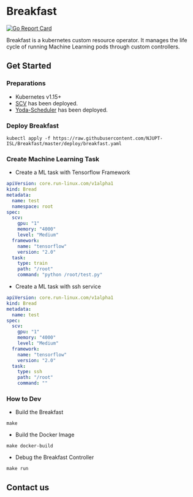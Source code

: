 # Breakfast

[![Go Report Card](https://goreportcard.com/badge/github.com/NJUPT-ISL/Breakfast)](https://goreportcard.com/report/github.com/NJUPT-ISL/Breakfast)

Breakfast is a kubernetes custom resource operator.
It manages the life cycle of running Machine 
Learning pods through custom controllers.

## Get Started

### Preparations

- Kubernetes v1.15+
- [SCV](https://github.com/NJUPT-ISL/SCV) has been deployed.
- [Yoda-Scheduler](https://github.com/NJUPT-ISL/Yoda-Scheduler) has been deployed.

### Deploy Breakfast
```shell
kubectl apply -f https://raw.githubusercontent.com/NJUPT-ISL/Breakfast/master/deploy/breakfast.yaml
```

### Create Machine Learning Task
- Create a ML task with Tensorflow Framework
```yaml
apiVersion: core.run-linux.com/v1alpha1
kind: Bread
metadata:
  name: test
  namespace: root
spec:
  scv:
    gpu: "1"
    memory: "4000"
    level: "Medium"
  framework:
    name: "tensorflow"
    version: "2.0"
  task:
    type: train
    path: "/root"
    command: "python /root/test.py"
```
- Create a ML task with ssh service
```yaml
apiVersion: core.run-linux.com/v1alpha1
kind: Bread
metadata:
  name: test
spec:
  scv:
    gpu: "1"
    memory: "4000"
    level: "Medium"
  framework:
    name: "tensorflow"
    version: "2.0"
  task:
    type: ssh
    path: "/root"
    command: ""
```

### How to Dev
- Build the Breakfast
```shell script
make 
```
- Build the Docker Image
```shell script
make docker-build
```
- Debug the Breakfast Controller
```shell script
make run
```

## Contact us
